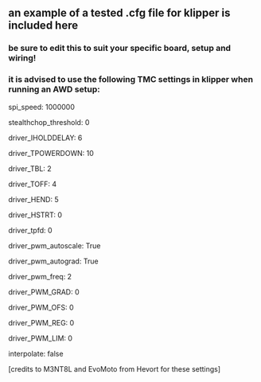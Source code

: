 ## an example of a tested .cfg file for klipper is included here
### be sure to edit this to suit your specific board, setup and wiring!

### it is advised to use the following TMC settings in klipper when running an AWD setup:

spi_speed: 1000000

stealthchop_threshold: 0

driver_IHOLDDELAY: 6

driver_TPOWERDOWN: 10

driver_TBL: 2

driver_TOFF: 4

driver_HEND: 5

driver_HSTRT: 0

driver_tpfd: 0

driver_pwm_autoscale: True

driver_pwm_autograd: True

driver_pwm_freq: 2

driver_PWM_GRAD: 0

driver_PWM_OFS: 0

driver_PWM_REG: 0

driver_PWM_LIM: 0

interpolate: false


[credits to M3NT8L and EvoMoto from Hevort for these settings]
